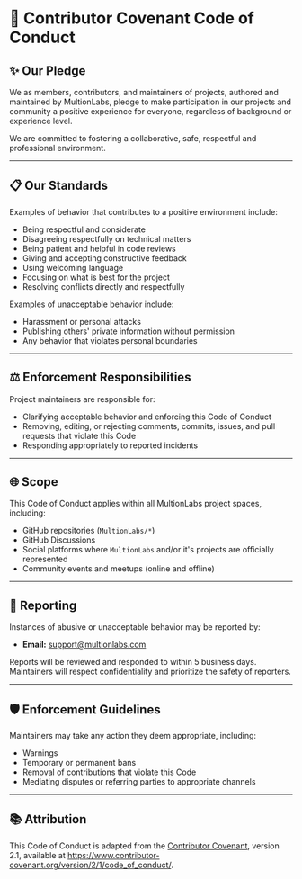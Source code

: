 # 🤝 Contributor Covenant Code of Conduct

## ✨ Our Pledge

We as members, contributors, and maintainers of projects, authored and maintained by MultionLabs, pledge to make participation in our projects and community a positive experience for everyone, regardless of background or experience level.

We are committed to fostering a collaborative, safe, respectful and professional environment.

---

## 📋 Our Standards

Examples of behavior that contributes to a positive environment include:

- Being respectful and considerate
- Disagreeing respectfully on technical matters
- Being patient and helpful in code reviews
- Giving and accepting constructive feedback
- Using welcoming language
- Focusing on what is best for the project
- Resolving conflicts directly and respectfully

Examples of unacceptable behavior include:

- Harassment or personal attacks
- Publishing others' private information without permission
- Any behavior that violates personal boundaries

---

## ⚖️ Enforcement Responsibilities

Project maintainers are responsible for:

- Clarifying acceptable behavior and enforcing this Code of Conduct
- Removing, editing, or rejecting comments, commits, issues, and pull requests that violate this Code
- Responding appropriately to reported incidents

---

## 🌐 Scope

This Code of Conduct applies within all MultionLabs project spaces, including:

- GitHub repositories (`MultionLabs/*`)
- GitHub Discussions
- Social platforms where `MultionLabs` and/or it's projects are officially represented
- Community events and meetups (online and offline)

---

## 📢 Reporting

Instances of abusive or unacceptable behavior may be reported by:

- **Email:** support@multionlabs.com

Reports will be reviewed and responded to within 5 business days. Maintainers will respect confidentiality and prioritize the safety of reporters.

---

## 🛡️ Enforcement Guidelines

Maintainers may take any action they deem appropriate, including:

- Warnings
- Temporary or permanent bans
- Removal of contributions that violate this Code
- Mediating disputes or referring parties to appropriate channels

---

## 📚 Attribution

This Code of Conduct is adapted from the [Contributor Covenant](https://www.contributor-covenant.org/), version 2.1, available at <https://www.contributor-covenant.org/version/2/1/code_of_conduct/>.
